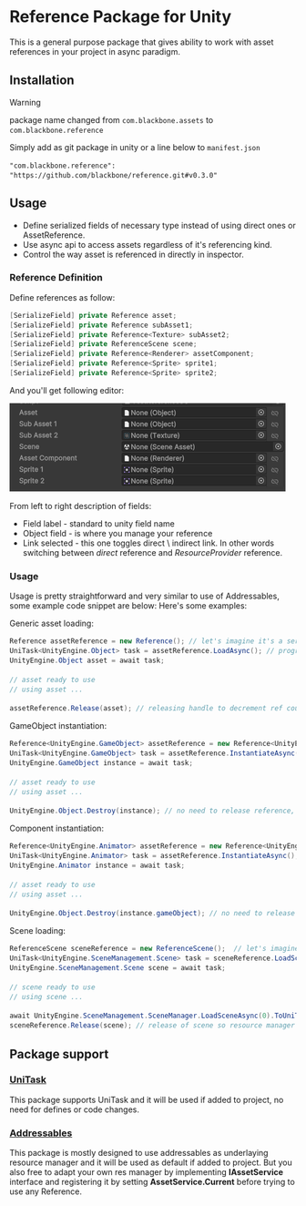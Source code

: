 # Reference Package for Unity

This is a general purpose package that gives ability to work with asset references in your project in async paradigm.

## Installation
> [!WARNING]
> package name changed from `com.blackbone.assets` to `com.blackbone.reference`


Simply add as git package in unity or a line below to `manifest.json`

`"com.blackbone.reference": "https://github.com/blackbone/reference.git#v0.3.0"`

## Usage

* Define serialized fields of necessary type instead of using direct ones or AssetReference.
* Use async api to access assets regardless of it's referencing kind.
* Control the way asset is referenced in directly in inspector.

### Reference Definition

Define references as follow:

```csharp
[SerializeField] private Reference asset;
[SerializeField] private Reference subAsset1;
[SerializeField] private Reference<Texture> subAsset2;
[SerializeField] private ReferenceScene scene;
[SerializeField] private Reference<Renderer> assetComponent;
[SerializeField] private Reference<Sprite> sprite1;
[SerializeField] private Reference<Sprite> sprite2;
```

And you'll get following editor:

![editor](Documentation~/editor.png)

From left to right description of fields:
* Field label - standard to unity field name
* Object field - is where you manage your reference
* Link selected - this one toggles direct \ indirect link. In other words switching between _direct_ reference and _ResourceProvider_ reference.

### Usage

Usage is pretty straightforward and very similar to use of Addressables, some example code snippet are below:
Here's some examples:

Generic asset loading:
```csharp
Reference assetReference = new Reference(); // let's imagine it's a serialized field
UniTask<UnityEngine.Object> task = assetReference.LoadAsync(); // progress and cancellation token are optional arguments
UnityEngine.Object asset = await task;

// asset ready to use
// using asset ...
            
assetReference.Release(asset); // releasing handle to decrement ref count, other stuff will be handled by system
```
GameObject instantiation:
```csharp
Reference<UnityEngine.GameObject> assetReference = new Reference<UnityEngine.GameObject>();  // let's imagine it's a serialized field
UniTask<UnityEngine.GameObject> task = assetReference.InstantiateAsync(); // parent, position stays, progress and cancellation token are optional arguments
UnityEngine.GameObject instance = await task;

// asset ready to use
// using asset ...

UnityEngine.Object.Destroy(instance); // no need to release reference, system will take care of instances
```
Component instantiation:
```csharp
Reference<UnityEngine.Animator> assetReference = new Reference<UnityEngine.Animator>();  // let's imagine it's a serialized field
UniTask<UnityEngine.Animator> task = assetReference.InstantiateAsync(); // parent, position stays, progress and cancellation token are optional arguments
UnityEngine.Animator instance = await task;

// asset ready to use
// using asset ...

UnityEngine.Object.Destroy(instance.gameObject); // no need to release reference, system will take care of instances
```
Scene loading:
```csharp
ReferenceScene sceneReference = new ReferenceScene();  // let's imagine it's a serialized field
UniTask<UnityEngine.SceneManagement.Scene> task = sceneReference.LoadSceneAsync(); // load scene mode, additive, progress and cancellation token are optional arguments
UnityEngine.SceneManagement.Scene scene = await task;

// scene ready to use
// using scene ...

await UnityEngine.SceneManagement.SceneManager.LoadSceneAsync(0).ToUniTask(); // load other scene
sceneReference.Release(scene); // release of scene so resource manager can free resources
```

## Package support

### [UniTask](https://github.com/Cysharp/UniTask)

This package supports UniTask and it will be used if added to project, no need for defines or code changes.

### [Addressables](https://docs.unity3d.com/Manual/com.unity.addressables.html)

This package is mostly designed to use addressables as underlaying resource manager and it will be used as default if added to project.
But you also free to adapt your own res manager by implementing **IAssetService** interface and registering it by setting **AssetService.Current** before trying to use any Reference.